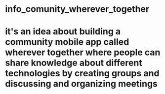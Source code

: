 # info_comunity_wherever_together
# it's an idea about building a community mobile app called wherever together where people can share knowledge about different technologies by creating groups and discussing and organizing meetings
